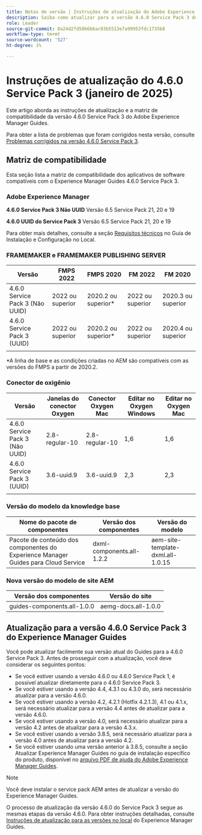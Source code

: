 ```yaml
---
title: Notas de versão | Instruções de atualização do Adobe Experience Manager Guides 4.6.0 Service Pack 3
description: Saiba como atualizar para a versão 4.6.0 Service Pack 3 do Adobe Experience Manager Guides
role: Leader
source-git-commit: 8a24d2fd50b6b6ac93b5513e7a99953fdc1735b8
workflow-type: tm+mt
source-wordcount: '527'
ht-degree: 1%

---
```


# Instruções de atualização do 4.6.0 Service Pack 3 (janeiro de 2025)

Este artigo aborda as instruções de atualização e a matriz de compatibilidade da versão 4.6.0 Service Pack 3 do Adobe Experience Manager Guides.

Para obter a lista de problemas que foram corrigidos nesta versão, consulte [Problemas corrigidos na versão 4.6.0 Service Pack 3](fixed-issues-4-6-0-sp2.md).

## Matriz de compatibilidade

Esta seção lista a matriz de compatibilidade dos aplicativos de software compatíveis com o Experience Manager Guides 4.6.0 Service Pack 3.

### Adobe Experience Manager

**4.6.0 Service Pack 3 Não UUID**
Versão 6.5 Service Pack 21, 20 e 19

**4.6.0 UUID do Service Pack 3**
Versão 6.5 Service Pack 21, 20 e 19

Para obter mais detalhes, consulte a seção [Requisitos técnicos](../install-guide/download-install-technical-requirements.md) no Guia de Instalação e Configuração no Local.

### FRAMEMAKER e FRAMEMAKER PUBLISHING SERVER

| Versão | FMPS 2022 | FMPS 2020 | FM 2022 | FM 2020 |
| --- | --- | --- | --- | --- |
| 4.6.0 Service Pack 3 (Não UUID) | 2022 ou superior | 2020.2 ou superior* | 2022 ou superior | 2020.3 ou superior |
| 4.6.0 Service Pack 3 (UUID) | 2022 ou superior | 2020.2 ou superior* | 2022 ou superior | 2020.4 ou superior |
| | | | |

*A linha de base e as condições criadas no AEM são compatíveis com as versões do FMPS a partir de 2020.2.

### Conector de oxigênio

| Versão | Janelas do conector Oxygen | Conector Oxygen Mac | Editar no Oxygen Windows | Editar no Oxygen Mac |
| --- | --- | --- |--- |--- |
| 4.6.0 Service Pack 3 (Não UUID) | 2.8-regular-10 | 2.8-regular-10 | 1,6 | 1,6 |
| 4.6.0 Service Pack 3 (UUID) | 3.6-uuid.9 | 3.6-uuid.9 | 2,3 | 2,3 |
|  |  |   |

### Versão do modelo da knowledge base

| Nome do pacote de componentes | Versão dos componentes | Versão do modelo |
|---|---|---|
| Pacote de conteúdo dos componentes do Experience Manager Guides para Cloud Service | dxml-components.all-1.2.2 | aem-site-template-dxml.all-1.0.15 |

### Nova versão do modelo de site AEM

| Versão dos componentes | Versão do site |
|---|---|
| guides-components.all-1.0.0 | aemg-docs.all-1.0.0 |

## Atualização para a versão 4.6.0 Service Pack 3 do Experience Manager Guides

Você pode atualizar facilmente sua versão atual do Guides para a 4.6.0 Service Pack 3. Antes de prosseguir com a atualização, você deve considerar os seguintes pontos:

- Se você estiver usando a versão 4.6.0 ou 4.6.0 Service Pack 1, é possível atualizar diretamente para o 4.6.0 Service Pack 3.
- Se você estiver usando a versão 4.4, 4.3.1 ou 4.3.0 do, será necessário atualizar para a versão 4.6.0.
- Se você estiver usando a versão 4.2, 4.2.1 (Hotfix 4.2.1.3), 4.1 ou 4.1.x, será necessário atualizar para a versão 4.4 antes de atualizar para a versão 4.6.0.
- Se você estiver usando a versão 4.0, será necessário atualizar para a versão 4.2 antes de atualizar para a versão 4.3.x.
- Se você estiver usando a versão 3.8.5, será necessário atualizar para a versão 4.0 antes de atualizar para a versão 4.2.
- Se você estiver usando uma versão anterior à 3.8.5, consulte a seção Atualizar Experience Manager Guides no guia de instalação específico do produto, disponível no [arquivo PDF de ajuda do Adobe Experience Manager Guides](https://helpx.adobe.com/xml-documentation-for-experience-manager/archive.html).

>[!NOTE]
>
>Você deve instalar o service pack AEM antes de atualizar a versão do Experience Manager Guides.

O processo de atualização da versão 4.6.0 do Service Pack 3 segue as mesmas etapas da versão 4.6.0. Para obter instruções detalhadas, consulte [Instruções de atualização para as versões no local](../install-guide/upgrade-xml-documentation.md) do Experience Manager Guides.
